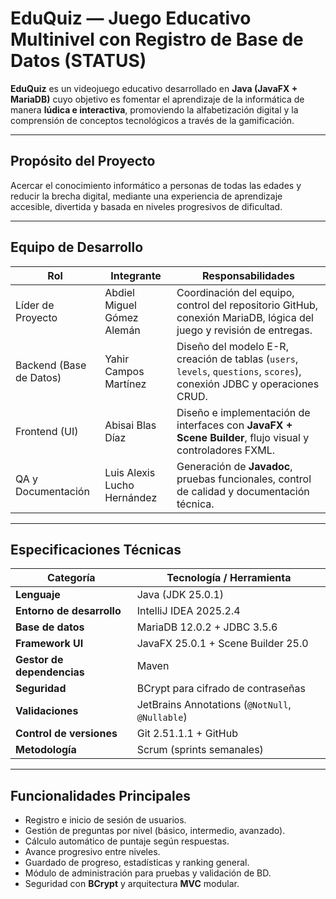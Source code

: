# EduQuiz — Juego Educativo Multinivel con Registro de Base de Datos (STATUS)

**EduQuiz** es un videojuego educativo desarrollado en **Java (JavaFX + MariaDB)** cuyo objetivo es fomentar el aprendizaje de la informática de manera **lúdica e interactiva**, promoviendo la alfabetización digital y la comprensión de conceptos tecnológicos a través de la gamificación.

---

## Propósito del Proyecto
Acercar el conocimiento informático a personas de todas las edades y reducir la brecha digital, mediante una experiencia de aprendizaje accesible, divertida y basada en niveles progresivos de dificultad.

---

## Equipo de Desarrollo

| Rol | Integrante | Responsabilidades |
|------|-------------|-------------------|
| Líder de Proyecto | Abdiel Miguel Gómez Alemán | Coordinación del equipo, control del repositorio GitHub, conexión MariaDB, lógica del juego y revisión de entregas. |
| Backend (Base de Datos) | Yahir Campos Martínez | Diseño del modelo E-R, creación de tablas (`users`, `levels`, `questions`, `scores`), conexión JDBC y operaciones CRUD. |
| Frontend (UI) | Abisai Blas Díaz | Diseño e implementación de interfaces con **JavaFX + Scene Builder**, flujo visual y controladores FXML. |
| QA y Documentación | Luis Alexis Lucho Hernández | Generación de **Javadoc**, pruebas funcionales, control de calidad y documentación técnica. |

---

## Especificaciones Técnicas

| Categoría | Tecnología / Herramienta |
|------------|--------------------------|
| **Lenguaje** | Java (JDK 25.0.1) |
| **Entorno de desarrollo** | IntelliJ IDEA 2025.2.4 |
| **Base de datos** | MariaDB 12.0.2 + JDBC 3.5.6 |
| **Framework UI** | JavaFX 25.0.1 + Scene Builder 25.0 |
| **Gestor de dependencias** | Maven |
| **Seguridad** | BCrypt para cifrado de contraseñas |
| **Validaciones** | JetBrains Annotations (`@NotNull`, `@Nullable`) |
| **Control de versiones** | Git 2.51.1.1 + GitHub |
| **Metodología** | Scrum (sprints semanales) |

---

## Funcionalidades Principales

- Registro e inicio de sesión de usuarios.  
- Gestión de preguntas por nivel (básico, intermedio, avanzado).  
- Cálculo automático de puntaje según respuestas.  
- Avance progresivo entre niveles.  
- Guardado de progreso, estadísticas y ranking general.  
- Módulo de administración para pruebas y validación de BD.  
- Seguridad con **BCrypt** y arquitectura **MVC** modular.  





